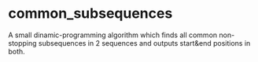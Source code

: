 # common_subsequences
A small dinamic-programming algorithm which finds all common non-stopping subsequences in 2 sequences and outputs start&end positions in both.
